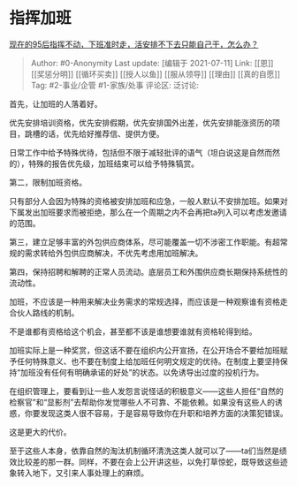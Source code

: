# 指挥加班
[现在的95后指挥不动，下班准时走，活安排不下去只能自己干，怎么办？](https://www.zhihu.com/question/464985765/answer/1986540277)

> Author: #0-Anonymity
> Last update: [编辑于 2021-07-11]
> Link: [[恩]] [[奖惩分明]] [[循环买卖]] [[授人以鱼]] [[服从领导]] [[理由]] [[真的自愿]]
> Tag: #2-事业/企管 #1-家族/处事
> 评论区:
> 泛讨论:

首先，让加班的人落着好。

优先安排培训资格，优先安排假期，优先安排国外出差，优先安排能涨资历的项目，跳槽的话，优先给好推荐信、提供方便。

日常工作中给予特殊优待，包括但不限于减轻批评的语气（坦白说这是自然而然的），特殊的报告优先级，加班结束可以给予特殊犒赏。

第二，限制加班资格。

只有部分人会因为特殊的资格被安排加班和应急，一般人默认不安排加班。如果对下属发出加班要求而被拒绝，那么在一个周期之内不会再把ta列入可以考虑发邀请的范围。

第三，建立足够丰富的外包供应商体系，尽可能覆盖一切不涉密工作职能。有超常规的需求转给外包供应商解决，不优先考虑用加班解决。

第四，保持招聘和解聘的正常人员流动。底层员工和外围供应商长期保持系统性的流动性。

加班，不应该是一种用来解决业务需求的常规选择，而应该是一种观察谁有资格走合伙人路线的机制。

不是谁都有资格给这个机会，甚至都不该是谁想要谁就有资格轮得到给。

加班实际上是一种奖赏，但这话不要在组织内公开宣扬，在公开场合不要给加班赋予任何特殊意义、也不要在制度上给加班任何明文规定的优待。在制度上要坚持保持“加班没有任何有明确承诺的好处”的状态。以免诱导出过度的投机行为。

在组织管理上，要看到让一些人发怨言说怪话的积极意义——这些人担任“自然的检察官”和“显影剂”去帮助你发觉哪些人不可靠、不能依赖。如果没有这些人的诱惑，你要发现这类人很不容易，于是容易导致你在升职和培养方面的决策犯错误。

这是更大的代价。

至于这些人本身，依靠自然的淘汰机制循环清洗这类人就可以了——ta们当然是绩效比较差的那一群。同样，不要在会上公开讲这些，以免打草惊蛇，既导致这些迹象转入地下，又引来人事处理上的麻烦。
